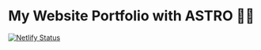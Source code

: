 # My Website Portfolio with ASTRO 🧑‍🚀

[![Netlify Status](https://api.netlify.com/api/v1/badges/e3d988a4-52d2-4549-9605-a98afc047923/deploy-status)](https://app.netlify.com/sites/codegash/deploys)

